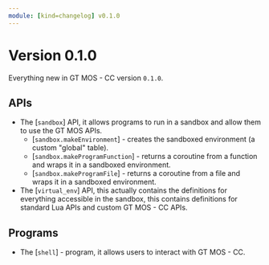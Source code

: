 ```yaml
---
module: [kind=changelog] v0.1.0
---
```


# Version 0.1.0

Everything new in GT MOS - CC version `0.1.0`.

## APIs

- The [`sandbox`] API, it allows programs to run in a sandbox and allow them to use the GT MOS APIs.
  - [`sandbox.makeEnvironment`] - creates the sandboxed environment (a custom "global" table).
  - [`sandbox.makeProgramFunction`] - returns a coroutine from a function and wraps it in a sandboxed environment.
  - [`sandbox.makeProgramFile`] - returns a coroutine from a file and wraps it in a sandboxed environment.
- The [`virtual_env`] API, this actually contains the definitions for everything accessible in the sandbox, this contains definitions for standard Lua APIs and custom GT MOS - CC APIs.

## Programs

- The [`shell`] - program, it allows users to interact with GT MOS - CC.
